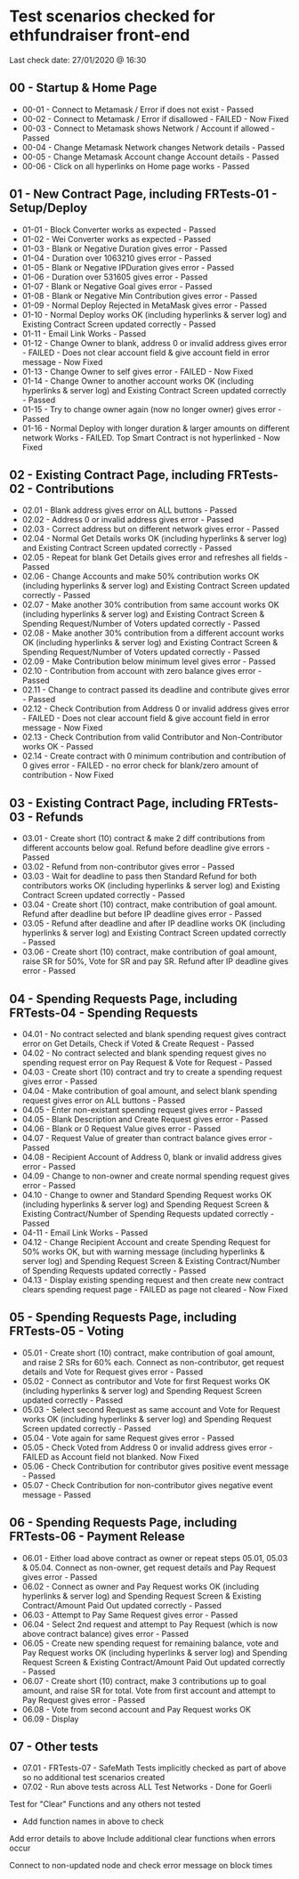 # Test scenarios checked for ethfundraiser front-end

Last check date: 27/01/2020 @ 16:30

## 00 - Startup & Home Page
- 00-01 - Connect to Metamask / Error if does not exist - Passed
- 00-02 - Connect to Metamask / Error if disallowed - FAILED - Now Fixed
- 00-03 - Connect to Metamask shows Network / Account if allowed - Passed
- 00-04 - Change Metamask Network changes Network details - Passed
- 00-05 - Change Metamask Account change Account details - Passed
- 00-06 - Click on all hyperlinks on Home page works - Passed

## 01 - New Contract Page, including FRTests-01 - Setup/Deploy
- 01-01 - Block Converter works as expected - Passed
- 01-02 - Wei Converter works as expected - Passed
- 01-03 - Blank or Negative Duration gives error - Passed
- 01-04 - Duration over 1063210 gives error - Passed
- 01-05 - Blank or Negative IPDuration gives error - Passed
- 01-06 - Duration over 531605 gives error - Passed
- 01-07 - Blank or Negative Goal gives error - Passed
- 01-08 - Blank or Negative Min Contribution gives error - Passed
- 01-09 - Normal Deploy Rejected in MetaMask gives error - Passed
- 01-10 - Normal Deploy works OK (including hyperlinks & server log) and Existing Contract Screen updated correctly - Passed
- 01-11 - Email Link Works - Passed
- 01-12 - Change Owner to blank, address 0 or invalid address gives error - FAILED - Does not clear account field & give account field in error message - Now Fixed
- 01-13 - Change Owner to self gives error - FAILED - Now Fixed
- 01-14 - Change Owner to another account works OK (including hyperlinks & server log) and Existing Contract Screen updated correctly - Passed
- 01-15 - Try to change owner again (now no longer owner) gives error - Passed
- 01-16 - Normal Deploy with longer duration & larger amounts on different network Works - FAILED. Top Smart Contract is not hyperlinked - Now Fixed

## 02 - Existing Contract Page, including FRTests-02 - Contributions
- 02.01 - Blank address gives error on ALL buttons - Passed
- 02.02 - Address 0 or invalid address gives error - Passed
- 02.03 - Correct address but on different network gives error - Passed
- 02.04 - Normal Get Details works OK (including hyperlinks & server log) and Existing Contract Screen updated correctly - Passed
- 02.05 - Repeat for blank Get Details gives error and refreshes all fields - Passed
- 02.06 - Change Accounts and make 50% contribution works OK (including hyperlinks & server log) and Existing Contract Screen updated correctly - Passed
- 02.07 - Make another 30% contribution from same account works OK (including hyperlinks & server log) and Existing Contract Screen & Spending Request/Number of Voters updated correctly - Passed
- 02.08 - Make another 30% contribution from a different account works OK (including hyperlinks & server log) and Existing Contract Screen & Spending Request/Number of Voters updated correctly - Passed
- 02.09 - Make Contribution below minimum level gives error - Passed
- 02.10 - Contribution from account with zero balance gives error - Passed
- 02.11 - Change to contract passed its deadline and contribute  gives error - Passed
- 02.12 - Check Contribution from Address 0 or invalid address gives error - FAILED - Does not clear account field & give account field in error message - Now Fixed
- 02.13 - Check Contribution from valid Contributor and Non-Contributor works OK - Passed
- 02.14 - Create contract with 0 minimum contribution and contribution of 0 gives error - FAILED - no error check for blank/zero amount of contribution - Now Fixed

## 03 - Existing Contract Page, including FRTests-03 - Refunds
- 03.01 - Create short (10) contract & make 2 diff contributions from different accounts below goal. Refund before deadline give errors - Passed
- 03.02 - Refund from non-contributor gives error - Passed
- 03.03 - Wait for deadline to pass then Standard Refund for both contributors works OK (including hyperlinks & server log) and Existing Contract Screen updated correctly - Passed
- 03.04 - Create short (10) contract, make contribution of goal amount. Refund after deadline but before IP deadline gives error - Passed
- 03.05 - Refund after deadline and after IP deadline works OK (including hyperlinks & server log) and Existing Contract Screen updated correctly - Passed
- 03.06 - Create short (10) contract, make contribution of goal amount, raise SR for 50%, Vote for SR and pay SR. Refund after IP deadline gives error - Passed

## 04 - Spending Requests Page, including FRTests-04 - Spending Requests
- 04.01 - No contract selected and blank spending request gives contract error on Get Details, Check if Voted & Create Request - Passed
- 04.02 - No contract selected and blank spending request gives no spending request error on Pay Request & Vote for Request - Passed
- 04.03 - Create short (10) contract and try to create a spending request gives error - Passed
- 04.04 - Make contribution of goal amount, and select blank spending request gives error on ALL buttons - Passed
- 04.05 - Enter non-existant spending request gives error - Passed
- 04.05 - Blank Description and Create Request gives error - Passed
- 04.06 - Blank or 0 Request Value gives error - Passed
- 04.07 - Request Value of greater than contract balance gives error - Passed
- 04.08 - Recipient Account of Address 0, blank or invalid address gives error - Passed
- 04.09 - Change to non-owner and create normal spending request gives error - Passed
- 04.10 - Change to owner and Standard Spending Request works OK (including hyperlinks & server log) and Spending Request Screen & Existing Contract/Number of Spending Requests updated correctly - Passed
- 04-11 - Email Link Works - Passed
- 04.12 - Change Recipient Account and create Spending Request for 50% works OK, but with warning message (including hyperlinks & server log) and Spending Request Screen & Existing Contract/Number of Spending Requests updated correctly - Passed
- 04.13 - Display existing spending request and then create new contract clears spending request page - FAILED as page not cleared - Now Fixed

## 05 - Spending Requests Page, including FRTests-05 - Voting
- 05.01 - Create short (10) contract, make contribution of goal amount, and raise 2 SRs for 60% each. Connect as non-contributor, get request details and Vote for Request gives error - Passed
- 05.02 - Connect as contributor and Vote for first Request works OK (including hyperlinks & server log) and Spending Request Screen updated correctly - Passed
- 05.03 - Select second Request as same account and Vote for Request works OK (including hyperlinks & server log) and Spending Request Screen updated correctly - Passed
- 05.04 - Vote again for same Request gives error - Passed
- 05.05 - Check Voted from Address 0 or invalid address gives error - FAILED as Account field not blanked.  Now Fixed
- 05.06 - Check Contribution for contributor gives positive event message - Passed
- 05.07 - Check Contribution for non-contributor gives negative event message - Passed

## 06 - Spending Requests Page, including FRTests-06 - Payment Release
- 06.01 - Either load above contract as owner or repeat steps 05.01, 05.03 & 05.04. Connect as non-owner, get request details and Pay Request gives error - Passed
- 06.02 - Connect as owner and Pay Request works OK (including hyperlinks & server log) and Spending Request Screen & Existing Contract/Amount Paid Out updated correctly - Passed
- 06.03 - Attempt to Pay Same Request gives error - Passed
- 06.04 - Select 2nd request and attempt to Pay Request (which is now above contract balance) gives error - Passed
- 06.05 - Create new spending request for remaining balance, vote and Pay Request works OK (including hyperlinks & server log) and Spending Request Screen & Existing Contract/Amount Paid Out updated correctly - Passed
- 06.07 - Create short (10) contract, make 3 contributions up to goal amount, and raise SR for total. Vote from first account and attempt to Pay Request gives error - Passed
- 06.08 - Vote from second account and Pay Request works OK
- 06.09 - Display 

## 07 - Other tests
- 07.01 - FRTests-07 - SafeMath Tests implicitly checked as part of above so no additional test scenarios created
- 07.02 - Run above tests across ALL Test Networks - Done for Goerli


Test for "Clear" Functions and any others not tested
- Add function names in above to check

Add error details to above
Include additional clear functions when errors occur





Connect to non-updated node and check error message on block times